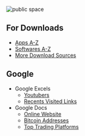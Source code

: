 ![public space](https://github.com/SanjeevStephan/Kali-Linux/blob/master/102-Kali-Linux-on-Window/figlet-images/figlet-public-space-02.jpg)

## For Downloads
* <a href="https://github.com/SanjeevStephan/MySpace-Public/blob/master/Apps-A-Z.md">Apps A-Z</a>
* <a href="https://github.com/SanjeevStephan/MySpace-Public/blob/master/Softwares-A-Z.md">Softwares A-Z</a>
* <a href="https://github.com/SanjeevStephan/MySpace-Public/blob/master/Website-for-Downloads.md">More Download Sources</a>
## Google
* Google Excels
  * <a href="https://docs.google.com/spreadsheets/d/1WNPB7SAbdlT-_fgW4uHkpycWEvDjDZTESRWKDZAr0W4/edit?usp=sharing">Youtubers</a>
  * <a href="https://github.com/SanjeevStephan/MySpace-Public/blob/master/MyBitcoin-Address.md">Recents Visited Links</a>
* Google Docs
  * <a href="https://github.com/SanjeevStephan/MySpace-Public/blob/master/Online-Websites.md">Online Website</a>
  * <a href="https://github.com/SanjeevStephan/MySpace-Public/blob/master/MyBitcoin-Address.md">Bitcoin Addresses</a>
  * <a href="https://github.com/SanjeevStephan/MySpace-Public/blob/master/Trading-Platforms.md">Top Trading Platforms</a>

